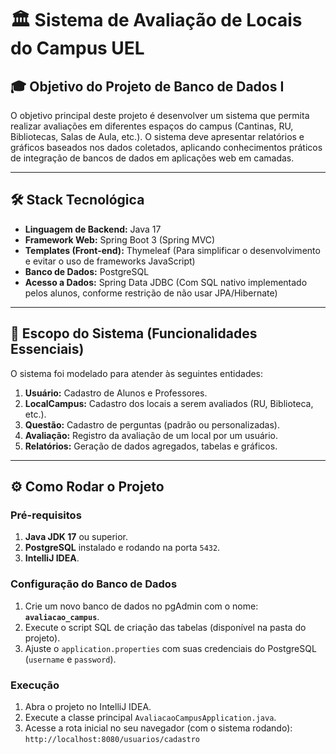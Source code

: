 # 🏛️ Sistema de Avaliação de Locais do Campus UEL

## 🎓 Objetivo do Projeto de Banco de Dados I

O objetivo principal deste projeto é desenvolver um sistema que permita realizar avaliações em diferentes espaços do campus (Cantinas, RU, Bibliotecas, Salas de Aula, etc.). O sistema deve apresentar relatórios e gráficos baseados nos dados coletados, aplicando conhecimentos práticos de integração de bancos de dados em aplicações web em camadas.

---

## 🛠️ Stack Tecnológica

* **Linguagem de Backend:** Java 17
* **Framework Web:** Spring Boot 3 (Spring MVC)
* **Templates (Front-end):** Thymeleaf (Para simplificar o desenvolvimento e evitar o uso de frameworks JavaScript)
* **Banco de Dados:** PostgreSQL 
* **Acesso a Dados:** Spring Data JDBC (Com SQL nativo implementado pelos alunos, conforme restrição de não usar JPA/Hibernate)

---

## 🎯 Escopo do Sistema (Funcionalidades Essenciais)

O sistema foi modelado para atender às seguintes entidades:

1.  **Usuário:** Cadastro de Alunos e Professores.
2.  **LocalCampus:** Cadastro dos locais a serem avaliados (RU, Biblioteca, etc.).
3.  **Questão:** Cadastro de perguntas (padrão ou personalizadas).
4.  **Avaliação:** Registro da avaliação de um local por um usuário.
5.  **Relatórios:** Geração de dados agregados, tabelas e gráficos.

---

## ⚙️ Como Rodar o Projeto

### Pré-requisitos
1.  **Java JDK 17** ou superior.
2.  **PostgreSQL** instalado e rodando na porta `5432`.
3.  **IntelliJ IDEA**.

### Configuração do Banco de Dados
1.  Crie um novo banco de dados no pgAdmin com o nome: **`avaliacao_campus`**.
2.  Execute o script SQL de criação das tabelas (disponível na pasta do projeto).
3.  Ajuste o `application.properties` com suas credenciais do PostgreSQL (`username` e `password`).

### Execução
1.  Abra o projeto no IntelliJ IDEA.
2.  Execute a classe principal `AvaliacaoCampusApplication.java`.
3.  Acesse a rota inicial no seu navegador (com o sistema rodando): `http://localhost:8080/usuarios/cadastro`
